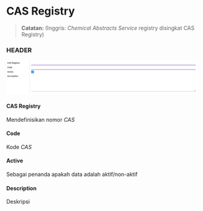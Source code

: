 # CAS Registry
> **Catatan:** (Inggris: *Chemical Abstracts Service* registry disingkat CAS Registry)

### <a name="bagian-header">HEADER</a>

![](../img/cas-registry/form.png)

#### <a name="field-name">CAS Registry</a>

Mendefinisikan nomor *CAS*

#### <a name="field-code">Code</a>

Kode *CAS*

#### <a name="field-active">Active</a>

Sebagai penanda apakah data adalah aktif/non-aktif

#### <a name="field-description">Description</a>

Deskripsi